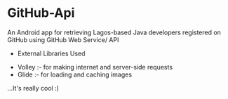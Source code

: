 # GitHub-Api
An Android app for retrieving Lagos-based Java developers registered on GitHub using GitHub Web Service/ API

* External Libraries Used
 - Volley :- for making internet and server-side requests
 - Glide :- for loading and caching images
 
 ...It's really cool :)

